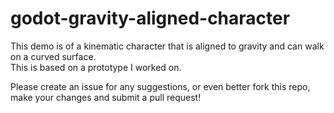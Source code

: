 # godot-gravity-aligned-character

This demo is of a kinematic character that is aligned to gravity and can walk on a curved surface.  
This is based on a prototype I worked on.

Please create an issue for any suggestions, or even better fork this repo, make your changes and submit a pull request!